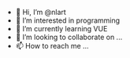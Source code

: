 - 👋 Hi, I’m @nlart
- 👀 I’m interested in programming
- 🌱 I’m currently learning VUE
- 💞️ I’m looking to collaborate on ...
- 📫 How to reach me ...

<!---
nlart/nlart is a ✨ special ✨ repository because its `README.md` (this file) appears on your GitHub profile.
You can click the Preview link to take a look at your changes.
--->
